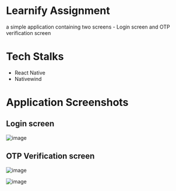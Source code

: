# Learnify Assignment 
a simple application containing two screens - Login screen and OTP verification screen

# Tech Stalks
- React Native
- Nativewind

# Application Screenshots

## Login screen

![image](https://github.com/swastik-bose007/Learnify-Assignment/assets/98341839/fa87c755-445a-4732-a873-8ca8c8279042)

## OTP Verification screen

![image](https://github.com/swastik-bose007/Learnify-Assignment/assets/98341839/0219f974-6de7-42db-b760-d9f352f8383d)

![image](https://github.com/swastik-bose007/Learnify-Assignment/assets/98341839/fce201df-1f8b-497e-a2d3-c343d773c783)
